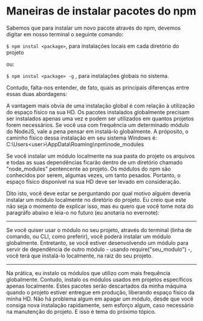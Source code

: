 # Maneiras de instalar pacotes do npm

Sabemos que para instalar um novo pacote através do npm, devemos digitar em nosso terminal o seguinte comando:

```$ npm instal <package>```, para instalações locais em cada diretório do projeto

ou:

```$ npm instal <package> -g``` , para instalações globais no sistema.

Contudo, falta-nos entender, de fato, quais as principais diferenças entre essas duas abordagens:

A vantagem mais obvia de uma instalação global é com relação à utilização do espaço físico na sua HD. Os pacotes instalados globalmente precisam ser instalados apenas uma vez e podem ser utilizados em quantos projetos forem necessários. Se você usa com frequência um determinado módulo do NodeJS, vale a pena pensar em instalá-lo globalmente. A próposito, o caminho físico dessa instalação em seu sistema Windows é: 
C:\Users\<user>\AppData\Roaming\npm\node_modules

Se você instalar um módulo localmente na sua pasta do projeto os arquivos e todas as suas dependências ficarão dentro de um diretório chamado "node_modules" pentencente ao projeto. Os módulos do npm são conhecidos por serem, algumas vezes, um tanto pesados. Portanto, o espaço físico disponível na sua HD deve ser levado em consideração.

Dito isto, você deve estar se perguntando por qual motivo alguém deveria instalar um módulo localmente no diretório do projeto. Eu creio que este não seja o momento de explicar isso, mas eu quero que você tome nota do paragráfo abaixo e leia-o no futuro (eu anotaria no evernote):



---


 Se você quiser usar o módulo no seu projeto, através do terminal (linha de comando, ou CLI, como preferir), você poderá instalar um módulo globalmente. Entretanto, se você estiver desenvolvendo um módulo para servir de dependência de outro módulo - usando require("seu_modulo") -, você terá que instalá-lo localmente, na raiz do seu projeto.



---



Na prática, eu instalo os módulos que utilizo com mais frequência globalmente. Contudo, instalo os módulos usados em projetos específicos apenas localmente. Estes pacotes serão descartados da minha máquina quando o projeto estiver entregue em produção, liberando espaço físico da minha HD. Não há problema algum em apagar um módulo, desde que você consiga nova instalação rapidamente, sem esforço algum, caso necessário na manutenção do projeto. E isso é tema do próximo tópico.